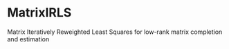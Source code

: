 # MatrixIRLS
Matrix Iteratively Reweighted Least Squares for low-rank matrix completion and estimation
